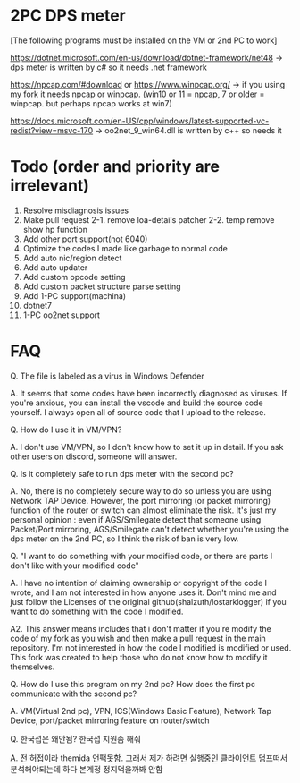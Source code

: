 # 2PC DPS meter
[The following programs must be installed on the VM or 2nd PC to work]

https://dotnet.microsoft.com/en-us/download/dotnet-framework/net48
-> dps meter is written by c# so it needs .net framework

https://npcap.com/#download or https://www.winpcap.org/
-> if you using my fork it needs npcap or winpcap. (win10 or 11 = npcap, 7 or older = winpcap. but perhaps npcap works at win7)

https://docs.microsoft.com/en-US/cpp/windows/latest-supported-vc-redist?view=msvc-170
-> oo2net_9_win64.dll is written by c++ so needs it

# Todo (order and priority are irrelevant)
1. Resolve misdiagnosis issues
2. Make pull request
2-1. remove loa-details patcher
2-2. temp remove show hp function
3. Add other port support(not 6040)
4. Optimize the codes I made like garbage to normal code
5. Add auto nic/region detect
6. Add auto updater
7. Add custom opcode setting
8. Add custom packet structure parse setting
9. Add 1-PC support(machina)
10. dotnet7
13. 1-PC oo2net support

# FAQ
Q. The file is labeled as a virus in Windows Defender

A. It seems that some codes have been incorrectly diagnosed as viruses. If you're anxious, you can install the vscode and build the source code yourself. I always open all of source code that I upload to the release.

Q. How do I use it in VM/VPN?

A. I don't use VM/VPN, so I don't know how to set it up in detail. If you ask other users on discord, someone will answer.

Q. Is it completely safe to run dps meter with the second pc?

A. No, there is no completely secure way to do so unless you are using Network TAP Device. However, the port mirroring (or packet mirroring) function of the router or switch can almost eliminate the risk.
It's just my personal opinion : even if AGS/Smilegate detect that someone using Packet/Port mirroring, AGS/Smilegate can't detect whether you're using the dps meter on the 2nd PC, so I think the risk of ban is very low.

Q. "I want to do something with your modified code, or there are parts I don't like with your modified code"

A. I have no intention of claiming ownership or copyright of the code I wrote, and I am not interested in how anyone uses it. Don't mind me and just follow the Licenses of the original github(shalzuth/lostarklogger) if you want to do something with the code I modified.

A2. This answer means includes that i don't matter if you're modify the code of my fork as you wish and then make a pull request in the main repository.
I'm not interested in how the code I modified is modified or used. This fork was created to help those who do not know how to modify it themselves.

Q. How do I use this program on my 2nd pc? How does the first pc communicate with the second pc?

A. VM(Virtual 2nd pc), VPN, ICS(Windows Basic Feature), Network Tap Device, port/packet mirroring feature on router/switch

Q. 한국섭은 왜안됨? 한국섭 지원좀 해줘

A. 전 허접이라 themida 언팩못함. 그래서 제가 하려면 실행중인 클라이언트 덤프떠서 분석해야되는데 하다 본계정 정지먹을까봐 안함
